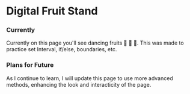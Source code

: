 # Digital Fruit Stand

<h3>Currently</h3>	

<p>Currently on this page you'll see dancing fruits 🍍 🍌 🥝. This was made to practice set Interval, if/else, boundaries, etc.</p>

<h3>Plans for Future</h3>	

<p>As I continue to learn, I will update this page to use more advanced methods, enhancing the look and interacticity of the page.</p>
